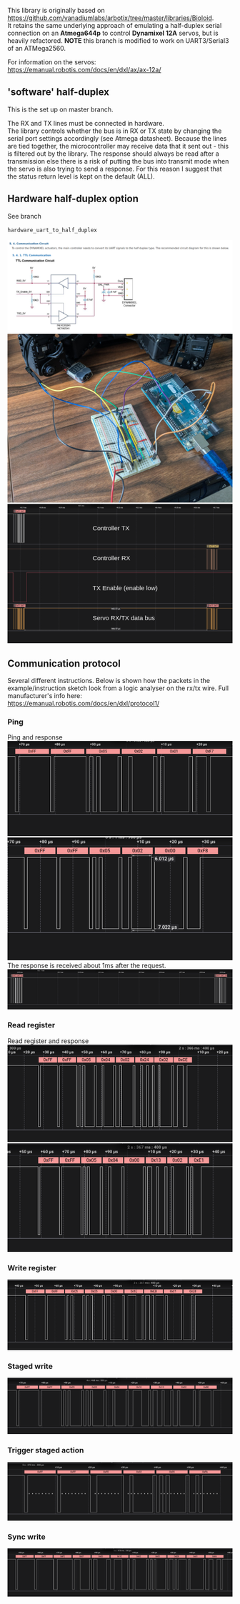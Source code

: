 This library is originally based on https://github.com/vanadiumlabs/arbotix/tree/master/libraries/Bioloid.  
It retains the same underlying approach of emulating a half-duplex serial connection on an **Atmega644p** to control **Dynamixel 12A** servos, but is heavily refactored.
**NOTE** this branch is modified to work on UART3/Serial3 of an ATMega2560.

For information on the servos:
https://emanual.robotis.com/docs/en/dxl/ax/ax-12a/

## 'software' half-duplex
This is the set up on master branch.

The RX and TX lines must be connected in hardware.  
The library controls whether the bus is in RX or TX state by changing the serial port settings accordingly (see Atmega datasheet). Because the lines are tied together, the microcontroller may receive data that it sent out - this is filtered out by the library. 
The response should always be read after a transmission else there is a risk of putting the bus into transmit mode when the servo is also trying to send a response. For this reason I suggest that the status return level is kept on the default (ALL).

## Hardware half-duplex option
See branch  
```sh
hardware_uart_to_half_duplex
```
![half_duplex_wiring](docs/hardware_half_duplex.png)  
![half_duplex_wiring_example](docs/hardware_half_duplex_example.jpg)  
![hardware_half_duplex_lines](docs/hardware_uart_to_halfduplex.png)  


## Communication protocol
Several different instructions. Below is shown how the packets in the example/instruction sketch look from a logic analyser on the rx/tx wire.
Full manufacturer's info here: https://emanual.robotis.com/docs/en/dxl/protocol1/

### Ping
Ping and response  
![ping](docs/ping.png) 
![response](docs/ping_response.png)  
The response is received about 1ms after the request.
![ping_and_response](docs/ping_and_response.png)  

### Read register
Read register and response  
![read_reg](docs/read_reg.png) 
![read_reg_response](docs/read_reg_response.png)

### Write register
![write_reg](docs/write_reg.png)  

### Staged write
![response](docs/staged_write.png)  

### Trigger staged action
![response](docs/trigger_staged.png)  

### Sync write
![response](docs/sync_write.png)  

